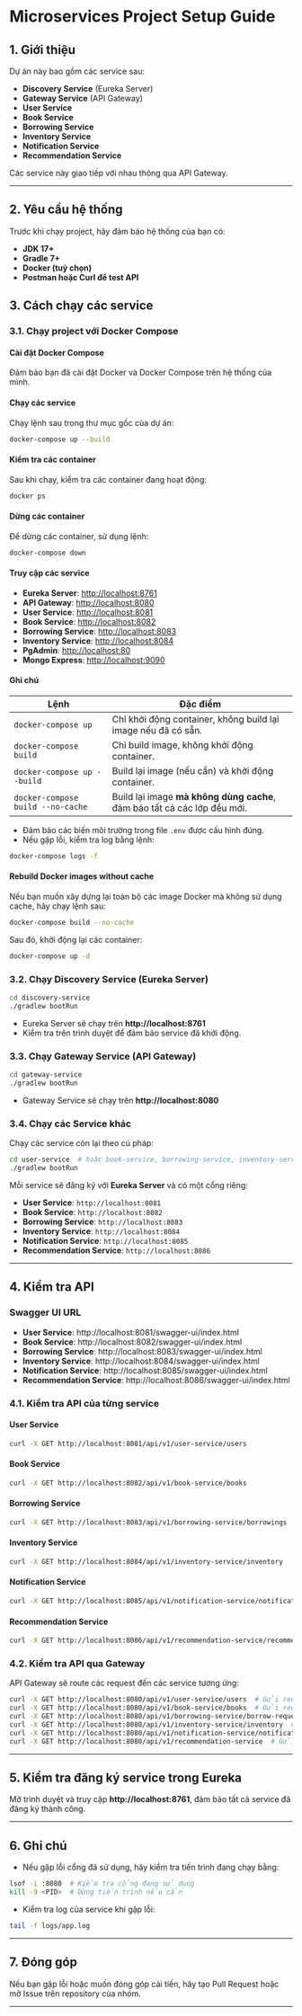 # Microservices Project Setup Guide

## 1. Giới thiệu
Dự án này bao gồm các service sau:
- **Discovery Service** (Eureka Server)
- **Gateway Service** (API Gateway)
- **User Service**
- **Book Service**
- **Borrowing Service**
- **Inventory Service**
- **Notification Service**
- **Recommendation Service**

Các service này giao tiếp với nhau thông qua API Gateway.

---
## 2. Yêu cầu hệ thống
Trước khi chạy project, hãy đảm bảo hệ thống của bạn có:
- **JDK 17+**
- **Gradle 7+**
- **Docker (tuỳ chọn)**
- **Postman hoặc Curl để test API**

## 3. Cách chạy các service
### 3.1. Chạy project với Docker Compose

#### Cài đặt Docker Compose
Đảm bảo bạn đã cài đặt Docker và Docker Compose trên hệ thống của mình.

#### Chạy các service
Chạy lệnh sau trong thư mục gốc của dự án:
```bash
docker-compose up --build
```

#### Kiểm tra các container
Sau khi chạy, kiểm tra các container đang hoạt động:
```bash
docker ps
```

#### Dừng các container
Để dừng các container, sử dụng lệnh:
```bash
docker-compose down
```

#### Truy cập các service
- **Eureka Server**: [http://localhost:8761](http://localhost:8761)
- **API Gateway**: [http://localhost:8080](http://localhost:8080)
- **User Service**: [http://localhost:8081](http://localhost:8081)
- **Book Service**: [http://localhost:8082](http://localhost:8082)
- **Borrowing Service**: [http://localhost:8083](http://localhost:8083)
- **Inventory Service**: [http://localhost:8084](http://localhost:8084)
- **PgAdmin**: [http://localhost:80](http://localhost:80)
- **Mongo Express**: [http://localhost:9090](http://localhost:9090)

#### Ghi chú
| Lệnh                              | Đặc điểm                                                                 |
| --------------------------------- | ------------------------------------------------------------------------ |
| `docker-compose up`               | Chỉ khởi động container, không build lại image nếu đã có sẵn.            |
| `docker-compose build`            | Chỉ build image, không khởi động container.                              |
| `docker-compose up --build`       | Build lại image (nếu cần) và khởi động container.                        |
| `docker-compose build --no-cache` | Build lại image **mà không dùng cache**, đảm bảo tất cả các lớp đều mới. |

- Đảm bảo các biến môi trường trong file `.env` được cấu hình đúng.
- Nếu gặp lỗi, kiểm tra log bằng lệnh:
```bash
docker-compose logs -f
```

#### Rebuild Docker images without cache
Nếu bạn muốn xây dựng lại toàn bộ các image Docker mà không sử dụng cache, hãy chạy lệnh sau:
```bash
docker-compose build --no-cache
```
Sau đó, khởi động lại các container:
```bash
docker-compose up -d
```
### 3.2. Chạy Discovery Service (Eureka Server)
```bash
cd discovery-service
./gradlew bootRun
```
- Eureka Server sẽ chạy trên **http://localhost:8761**
- Kiểm tra trên trình duyệt để đảm bảo service đã khởi động.

### 3.3. Chạy Gateway Service (API Gateway)
```bash
cd gateway-service
./gradlew bootRun
```
- Gateway Service sẽ chạy trên **http://localhost:8080**

### 3.4. Chạy các Service khác
Chạy các service còn lại theo cú pháp:
```bash
cd user-service  # hoặc book-service, borrowing-service, inventory-service, notification-service
./gradlew bootRun
```
Mỗi service sẽ đăng ký với **Eureka Server** và có một cổng riêng:
- **User Service**: `http://localhost:8081`
- **Book Service**: `http://localhost:8082`
- **Borrowing Service**: `http://localhost:8083`
- **Inventory Service**: `http://localhost:8084`
- **Notification Service**: `http://localhost:8085`
- **Recommendation Service**: `http://localhost:8086`
---
## 4. Kiểm tra API

### Swagger UI URL
- **User Service**:  http://localhost:8081/swagger-ui/index.html
- **Book Service**: http://localhost:8082/swagger-ui/index.html
- **Borrowing Service**: http://localhost:8083/swagger-ui/index.html
- **Inventory Service**: http://localhost:8084/swagger-ui/index.html
- **Notification Service**: http://localhost:8085/swagger-ui/index.html
- **Recommendation Service**: http://localhost:8086/swagger-ui/index.html

### 4.1. Kiểm tra API của từng service
#### User Service
```bash
curl -X GET http://localhost:8081/api/v1/user-service/users
```
#### Book Service
```bash
curl -X GET http://localhost:8082/api/v1/book-service/books
```
#### Borrowing Service
```bash
curl -X GET http://localhost:8083/api/v1/borrowing-service/borrowings
```
#### Inventory Service
```bash
curl -X GET http://localhost:8084/api/v1/inventory-service/inventory
```
#### Notification Service
```bash
curl -X GET http://localhost:8085/api/v1/notification-service/notifications
```

#### Recommendation Service
```bash
curl -X GET http://localhost:8086/api/v1/recommendation-service/recommendations
```

### 4.2. Kiểm tra API qua Gateway
API Gateway sẽ route các request đến các service tương ứng:
```bash
curl -X GET http://localhost:8080/api/v1/user-service/users  # Gửi request đến User Service qua Gateway
curl -X GET http://localhost:8080/api/v1/book-service/books  # Gửi request đến Book Service qua Gateway
curl -X GET http://localhost:8080/api/v1/borrowing-service/borrow-requests  # Gửi request đến Borrowing Service qua Gateway
curl -X GET http://localhost:8080/api/v1/inventory-service/inventory  # Gửi request đến Inventory Service qua Gateway
curl -X GET http://localhost:8080/api/v1/notification-service/notifications  # Gửi request đến Notification Service qua Gateway
curl -X GET http://localhost:8080/api/v1/recommendation-service  # Gửi request đến Notification Service qua Gateway

```
---
## 5. Kiểm tra đăng ký service trong Eureka
Mở trình duyệt và truy cập **http://localhost:8761**, đảm bảo tất cả service đã đăng ký thành công.

---
## 6. Ghi chú
- Nếu gặp lỗi cổng đã sử dụng, hãy kiểm tra tiến trình đang chạy bằng:
```bash
lsof -i :8080  # Kiểm tra cổng đang sử dụng
kill -9 <PID>  # Dừng tiến trình nếu cần
```
- Kiểm tra log của service khi gặp lỗi:
```bash
tail -f logs/app.log
```

---
## 7. Đóng góp
Nếu bạn gặp lỗi hoặc muốn đóng góp cải tiến, hãy tạo Pull Request hoặc mở Issue trên repository của nhóm.

---


